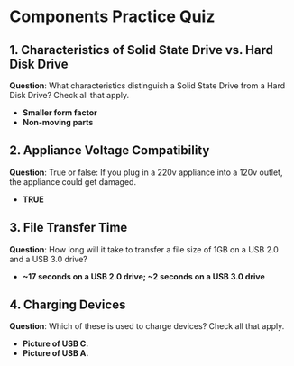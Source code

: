 # Components Practice Quiz

## **1. Characteristics of Solid State Drive vs. Hard Disk Drive**
**Question**: What characteristics distinguish a Solid State Drive from a Hard Disk Drive? Check all that apply.

- **Smaller form factor**
- **Non-moving parts**

## **2. Appliance Voltage Compatibility**
**Question**: True or false: If you plug in a 220v appliance into a 120v outlet, the appliance could get damaged.

- **TRUE**

## **3. File Transfer Time**
**Question**: How long will it take to transfer a file size of 1GB on a USB 2.0 and a USB 3.0 drive?

- **~17 seconds on a USB 2.0 drive; ~2 seconds on a USB 3.0 drive**

## **4. Charging Devices**
**Question**: Which of these is used to charge devices? Check all that apply.

- **Picture of USB C.**
- **Picture of USB A.**
